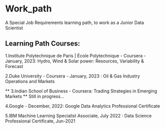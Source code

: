 # Work_path
A Special Job Requirements learning path, to work as a Junior Data Scientist

## Learning Path Courses: 

1.Institute Polytechnique de Paris | École Polytechnique - Coursera - January, 2023: Hydro, Wind & Solar power: Resources, Variability & Forecast

2.Duke University - Coursera - January, 2023 : Oil & Gas Industry Operations and Markets

** 3.Indian School of Business - Coursera: Trading Strategies in Emerging Markets ** Still in progress...

4.Google - December, 2022: Google Data Analytics Professional Certificate

5.IBM Machine Learning Specialist Associate, July 2022 : Data Science Professional Certificate, Jun-2021 
